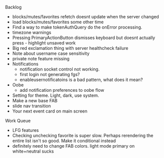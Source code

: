 Backlog
* blocks/mutes/favorites refetch doesnt update when the server changed
* load blocks/mutes/favorites some other time
* Find a way to make tokenAuthQuery do the onError processing.
* timezone warnings
* Pressing PrimaryActionButton dismisses keyboard but doesnt actually press - highlight unsaved work
* Big red exclamation thing with server healthcheck failure
* Note about username case sensitivity
* private note feature missing
* Notifications
  * notification socket control not working.
  * first login not generating fgs?
  * enableusernotificatoins is a bad pattern, what does it mean?
* Oobe
  * add notification preferences to oobe flow
* Setting for theme. Light, dark, use system.
* Make a new base FAB
* slide nav transition
* Your next event card on main screen

Work Queue
* LFG features
* Checking unchecking favorite is super slow. Perhaps rerendering the entire list isn't so good. Make it conditional instead
* definitely need to change FAB colors. light mode primary on white+neutral sucks
